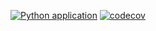 [![Python application](https://github.com/khayaltech/todoappdjango1/actions/workflows/workflow.yml/badge.svg)](https://github.com/khayaltech/todoappdjango1/actions/workflows/workflow.yml) [![codecov](https://codecov.io/gh/khayaltech/todoappdjango1/branch/master/graph/badge.svg?token=85PFG42DHO)](https://codecov.io/gh/khayaltech/todoappdjango1)
